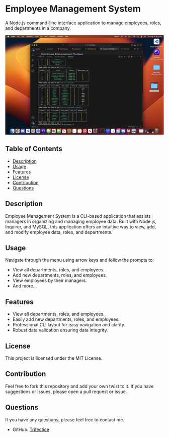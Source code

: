 # Employee Management System

A Node.js command-line interface application to manage employees, roles, and departments in a company.

![Screenshot of Application](./assets/Screenshot%202023-08-24%20at%208.22.47%20PM.png)

## Table of Contents

- [Description](#description)
- [Usage](#usage)
- [Features](#features)
- [License](#license)
- [Contribution](#contribution)
- [Questions](#questions)

## Description

Employee Management System is a CLI-based application that assists managers in organizing and managing employee data. Built with Node.js, Inquirer, and MySQL, this application offers an intuitive way to view, add, and modify employee data, roles, and departments.

## Usage

Navigate through the menu using arrow keys and follow the prompts to:
- View all departments, roles, and employees.
- Add new departments, roles, and employees.
- View employees by their managers.
- And more...

## Features

- View all departments, roles, and employees.
- Easily add new departments, roles, and employees.
- Professional CLI layout for easy navigation and clarity.
- Robust data validation ensuring data integrity.

## License

This project is licensed under the MIT License.

## Contribution

Feel free to fork this repository and add your own twist to it. If you have suggestions or issues, please open a pull request or issue.

## Questions

If you have any questions, please feel free to contact me.

- GitHub: [Trifectice](https://github.com/Trifectice)


